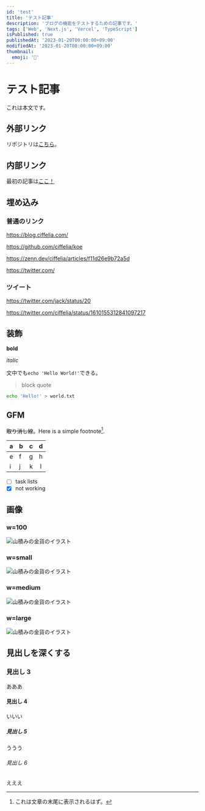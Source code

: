 ```yaml
---
id: 'test'
title: 'テスト記事'
description: 'ブログの機能をテストするための記事です。'
tags: ['Web', 'Next.js', 'Vercel', 'TypeScript']
isPublished: true
publishedAt: '2023-01-20T00:00:00+09:00'
modifiedAt: '2023-01-20T00:00:00+09:00'
thumbnail:
  emoji: '🤔'
---
```


# テスト記事

これは本文です。

## 外部リンク

リポジトリは[こちら](https://github.com/ciffelia/blog.ciffelia.com)。

## 内部リンク

最初の記事は[ここ！](/article/hello-world)

## 埋め込み

### 普通のリンク

https://blog.ciffelia.com/

https://github.com/ciffelia/koe

https://zenn.dev/ciffelia/articles/f11d26e9b72a5d

https://twitter.com/

### ツイート

https://twitter.com/jack/status/20

https://twitter.com/ciffelia/status/1610155312841097217

## 装飾

**bold**

_italic_

文中でも`echo 'Hello World!'`できる。

> block
> quote

```sh
echo 'Hello!' > world.txt
```

## GFM

~~取り消し線~~。Here is a simple footnote[^1].

[^1]: これは文章の末尾に表示されるはず。

| a   | b   |   c |  d  |
| --- | :-- | --: | :-: |
| e   | f   |   g |  h  |
| i   | j   |   k |  l  |

- [ ] task lists
- [x] not working

## 画像

### w=100

![山積みの金貨のイラスト](image://coinMedalGold 'w=100')

### w=small

![山積みの金貨のイラスト](image://coinMedalGold 'w=small')

### w=medium

![山積みの金貨のイラスト](image://coinMedalGold 'w=medium')

### w=large

![山積みの金貨のイラスト](image://coinMedalGold 'w=large')

## 見出しを深くする

### 見出し 3

あああ

#### 見出し 4

いいい

##### 見出し 5

ううう

###### 見出し 6

えええ
